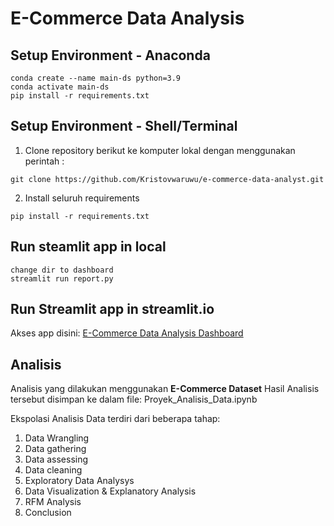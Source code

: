 # E-Commerce Data Analysis


## Setup Environment - Anaconda
```
conda create --name main-ds python=3.9
conda activate main-ds
pip install -r requirements.txt
```

## Setup Environment - Shell/Terminal

1. Clone repository berikut ke komputer lokal dengan menggunakan perintah :
```
git clone https://github.com/Kristovwaruwu/e-commerce-data-analyst.git
```

2. Install seluruh requirements
```
pip install -r requirements.txt
```

## Run steamlit app in local
```
change dir to dashboard
streamlit run report.py
```

## Run Streamlit app in streamlit.io
Akses app disini: [E-Commerce Data Analysis Dashboard](https://e-commerce-analysis-dicbyk.streamlit.app/)


## Analisis
Analisis yang dilakukan menggunakan **E-Commerce Dataset**
Hasil Analisis tersebut disimpan ke dalam file: Proyek_Analisis_Data.ipynb


Ekspolasi Analisis Data terdiri dari beberapa tahap:
1. Data Wrangling
2. Data gathering
3. Data assessing
4. Data cleaning
5. Exploratory Data Analysys
6. Data Visualization & Explanatory Analysis
7. RFM Analysis
8. Conclusion